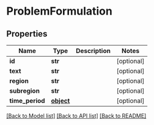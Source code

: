 # ProblemFormulation

## Properties
Name | Type | Description | Notes
------------ | ------------- | ------------- | -------------
**id** | **str** |  | [optional] 
**text** | **str** |  | [optional] 
**region** | **str** |  | [optional] 
**subregion** | **str** |  | [optional] 
**time_period** | [**object**](.md) |  | [optional] 

[[Back to Model list]](../README.md#documentation-for-models) [[Back to API list]](../README.md#documentation-for-api-endpoints) [[Back to README]](../README.md)


